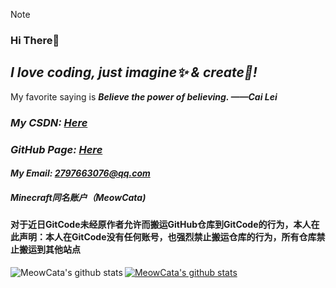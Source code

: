 > [!NOTE]
> ### Hi There👋

## *I love coding, just imagine✨ & create🎇!*
My favorite saying is ***Believe the power of believing. ——Cai Lei***

### *My CSDN: [Here](https://blog.csdn.net/weixin_45122104)*
### *GitHub Page: [Here](https://meowcata.github.io/)*
#### *My Email: 2797663076@qq.com*
<!--img align="left" src="https://github-readme-stats.vercel.app/api?username=MeowCata&show_icons=true&count_private=false&theme=vue-dark" /!-->
##### Minecraft同名账户（MeowCata)

#### 对于近日GitCode未经原作者允许而搬运GitHub仓库到GitCode的行为，本人在此声明：本人在GitCode没有任何账号，也强烈禁止搬运仓库的行为，所有仓库禁止搬运到其他站点

<a href="https://github.com/MeowCata"><img align="left" src="https://github-readme-stats-flippedairs-projects.vercel.app/api?username=meowcata&show_icons=true&theme=onedark&hide_border=true&locale=en&include_all_commits=false" alt="MeowCata's github stats" /></a>

<a href="https://github.com/meowcata"><img align="center" src="https://github-readme-stats-flippedairs-projects.vercel.app//api/top-langs/?username=meowcata&locale=en&layout=compact&theme=onedark&hide_border=true" alt="MeowCata's github stats" /></a>
